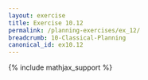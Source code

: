 ```yaml
---
layout: exercise
title: Exercise 10.12
permalink: /planning-exercises/ex_12/
breadcrumb: 10-Classical-Planning
canonical_id: ex10.12
---
```


{% include mathjax_support %}
